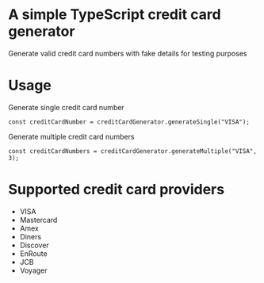 # A simple TypeScript credit card generator
Generate valid credit card numbers with fake details for testing purposes

# Usage #

Generate single credit card number
```
const creditCardNumber = creditCardGenerator.generateSingle("VISA");
```

Generate multiple credit card numbers
```
const creditCardNumbers = creditCardGenerator.generateMultiple("VISA", 3);
```

# Supported credit card providers #
* VISA
* Mastercard
* Amex
* Diners
* Discover
* EnRoute
* JCB
* Voyager
